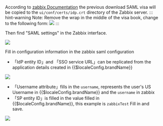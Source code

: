 <IntegrationDetailCard title="Configure zabbix">

According to [zabbix Documentation](https://www.zabbix.com/documentation/current/manual/web_interface/frontend_sections/administration/authentication) the previous download SAML visa will be copied to the `ui/conf/certs/idp.crt` directory of the Zabbix server.
::: hint-warning
Note: Remove the wrap in the middle of the visa book, change to the following form:
![](~@imagesZhCn/integration/zabbix/2-4.png)
:::

Then find "SAML settings" in the Zabbix interface.

![](~@imagesZhCn/integration/zabbix/2-1.png)

Fill in configuration information in the zabbix saml configuration

- 「IdP entity ID」and 「SSO service URL」can be replicated from the application details created in {{$localeConfig.brandName}}

![](~@imagesZhCn/integration/zabbix/2-2.png)

- 「Username attribute」fills in the `username`, represents the user's US Username in {{$localeConfig.brandName}} and the `username` in zabbix
- 「SP entity ID」is filled in the value filled in {{$localeConfig.brandName}}, this example is `zabbixTest`
  Fill in and save.

![](~@imagesZhCn/integration/zabbix/2-3.png)

</IntegrationDetailCard>
